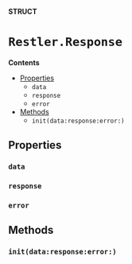 **STRUCT**

# `Restler.Response`

**Contents**

- [Properties](#properties)
  - `data`
  - `response`
  - `error`
- [Methods](#methods)
  - `init(data:response:error:)`

## Properties
### `data`

### `response`

### `error`

## Methods
### `init(data:response:error:)`

